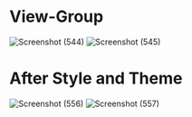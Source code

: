 # View-Group
![Screenshot (544)](https://user-images.githubusercontent.com/101046849/215681600-630035cf-04f4-450d-b967-293d1c7ff21c.png)
![Screenshot (545)](https://user-images.githubusercontent.com/101046849/215681640-5b46c8f1-5909-4494-b829-8b431a0df332.png)
# After Style and Theme
![Screenshot (556)](https://user-images.githubusercontent.com/101046849/216231286-3feaf4a2-b844-42b0-8689-94cb8dd8ec83.png)
![Screenshot (557)](https://user-images.githubusercontent.com/101046849/216231382-4e54007e-1297-4c12-a1a2-2ef1b5816535.png)
